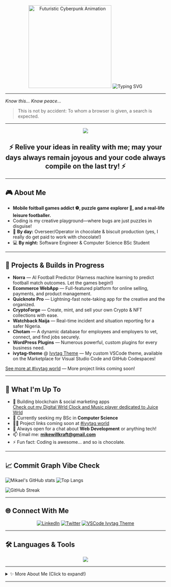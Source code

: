 <!-- 
✨ Make your day brighter with a dash of code, creativity, and cookies! ✨ 
-->

<div align="center">
  <!-- Fanciful, futuristic cyberpunk/cybertech gif for a captivating intro -->
  <img src="https://media.giphy.com/media/l0MYt5jPR6QX5pnqM/giphy.gif" width="260" alt="Futuristic Cyberpunk Animation" />
  <img src="https://readme-typing-svg.demolab.com?font=Fira+Code&size=30&pause=1000&center=true&vCenter=true&width=700&lines=Fullstack+Developer+%7C+Operator+%7C+Student;Footballer+%E2%9A%BD%EF%B8%8F+%7C+Puzzle+Enthusiast+%F0%9F%8E%B2;Let's+build+something+awesome+%F0%9F%92%BB" alt="Typing SVG" />
</div>

---

<em>
  Know this... Know peace...
</em>
<blockquote>
  This is not by accident: To whom a browser is given, a search is expected.
</blockquote>

---

<div align="center" style="margin-bottom: 10px;">
  <img src="https://skillicons.dev/icons?i=js,react,nodejs,php,python,laravel,aws,gcp,git,figma,blender,photoshop,postgres,mysql,sass,webpack,selenium,bootstrap,oracle,zapier,flutter" />
</div>

<h2 align="center">⚡️ Relive your ideas in reality with me; may your days always remain joyous and your code always compile on the last try! ⚡️</h2>

---

## 🎮 About Me

- **Mobile foitball games addict ⚽️, puzzle game explorer 🧩, and a real-life leisure footballer.**  
- Coding is my creative playground—where bugs are just puzzles in disguise!  
- 🍫 **By day:** Overseer/Operator in chocolate & biscuit production (yes, I really do get paid to work with chocolate!)  
- 💻 **By night:** Software Engineer & Computer Science BSc Student

---

## 🚀 Projects & Builds in Progress

- **Norra** — AI Football Predictor (Harness machine learning to predict football match outcomes. Let the games begin!)
- **Ecommerce WebApp** — Full-featured platform for online selling, payments, and product management.
- **Quicknote Pro** — Lightning-fast note-taking app for the creative and the organized.
- **CryptoForge** — Create, mint, and sell your own Crypto & NFT collections with ease.
- **Watchback Naija** — Real-time incident and situation reporting for a safer Nigeria.
- **Chotam** — A dynamic database for employees and employers to vet, connect, and find jobs securely.
- **WordPress Plugins** — Numerous powerful, custom plugins for every business need.
- **ivytag-theme** @ [Ivytag Theme](https://marketplace.visualstudio.com/items?itemName=MikaelKraft.ivytag-theme) — My custom VSCode theme, available on the Marketplace for Visual Studio Code and GitHub Codespaces!

[See more at #ivytag world](https://mikaelkraft.github.io/ivytag) — More project links coming soon!

---

## 🚀 What I'm Up To

- 🔭 Building blockchain & social marketing apps  
  [Check out my Digital Wrld Clock and Music player dedicated to Juice Wrld](https://mikaelkraft.github.io/dwc)
- 🌱 Currently seeking my BSc in **Computer Science**
- 👨‍💻 Project links coming soon at [#ivytag world](https://mikaelkraft.github.io/ivytag)
- 💬 Always open for a chat about **Web Development** or anything tech!
- 📫 Email me: **mikewillkraft@gmail.com**  
- ⚡ Fun fact: Coding is awesome... and so is chocolate.

---

## 📈 Commit Graph Vibe Check

![Mikael's GitHub stats](https://github-readme-stats.vercel.app/api?username=mikaelkraft&show_icons=true&theme=tokyonight&hide_title=true)
![Top Langs](https://github-readme-stats.vercel.app/api/top-langs/?username=mikaelkraft&layout=compact&theme=tokyonight&hide_title=true)

![GitHub Streak](https://streak-stats.demolab.com?user=mikaelkraft&theme=tokyonight&hide_title=true)

---

## 🌐 Connect With Me

<p align="center">
  <a href="https://linkedin.com/company/ivytag" target="blank"><img src="https://img.shields.io/badge/LinkedIn-ivytag-blue?style=flat-square&logo=linkedin" alt="LinkedIn" /></a>
  <a href="https://twitter.com/in/ivytag101" target="blank"><img src="https://img.shields.io/badge/Twitter-@ivytag101-1da1f2?style=flat-square&logo=twitter" alt="Twitter" /></a>
  <a href="https://marketplace.visualstudio.com/items?itemName=ivytag.ivytag-theme" target="blank"><img src="https://img.shields.io/badge/VSCode%20Theme-ivytag--theme-blueviolet?style=flat-square&logo=visualstudiocode" alt="VSCode Ivytag Theme" /></a>
</p>

---

## 🛠 Languages & Tools

<p align="center">
  <img src="https://skillicons.dev/icons?i=js,react,nodejs,php,python,laravel,aws,gcp,git,figma,blender,photoshop,postgres,mysql,sass,webpack,selenium,bootstrap,oracle,zapier,flutter" />
</p>

---

<details>
<summary>✨ More About Me (Click to expand!)</summary>

- I sometimes eat more cookies than I code… and that’s saying something.
- My favorite debugging fuel: chocolate biscuits + lo-fi beats.
- If you want to talk football, games, or code, you’re in the right place!

</details>

---

<!---
mikaelkraft/About-Me is a ✨ special ✨ repository because its `README.md` (this file) appears on your GitHub profile.
You can click the Preview link to check out your changes.
--->
